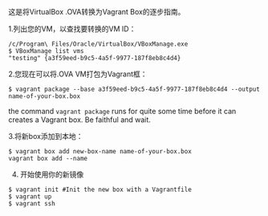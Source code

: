 这是将VirtualBox .OVA转换为Vagrant Box的逐步指南。

1.列出您的VM，以查找要转换的VM ID：
```
/c/Program\ Files/Oracle/VirtualBox/VBoxManage.exe 
$ VBoxManage list vms
"testing" {a3f59eed-b9c5-4a5f-9977-187f8eb8c4d4}
```

2.您现在可以将.OVA VM打包为Vagrant框：
```
$ vagrant package --base a3f59eed-b9c5-4a5f-9977-187f8eb8c4d4 --output name-of-your-box.box

```

the command `vagrant package` runs for quite some time before it can creates a Vagrant box. Be faithful and wait.

3.将新box添加到本地：
```
$ vagrant box add new-box-name name-of-your-box.box
vagrant box add --name
```

4. 开始使用你的新镜像
```
$ vagrant init #Init the new box with a Vagrantfile
$ vagrant up
$ vagrant ssh
```